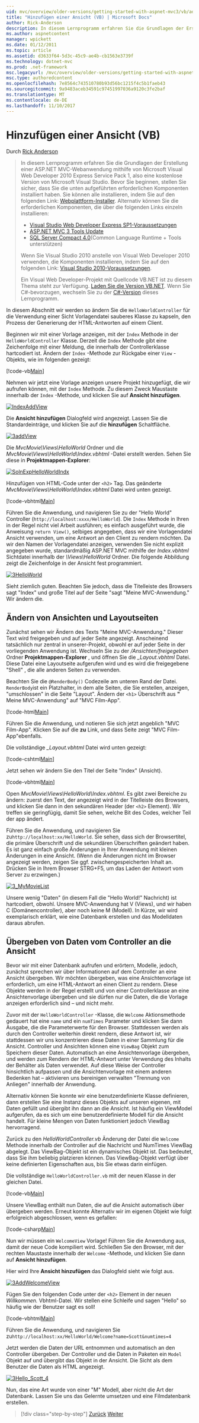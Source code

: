 ```yaml
---
uid: mvc/overview/older-versions/getting-started-with-aspnet-mvc3/vb/adding-a-view
title: "Hinzufügen einer Ansicht (VB) | Microsoft Docs"
author: Rick-Anderson
description: In diesem Lernprogramm erfahren Sie die Grundlagen der Erstellung einer ASP.NET MVC-Webanwendung mithilfe von Microsoft Visual Web Developer 2010 Express Service Pack 1, also...
ms.author: aspnetcontent
manager: wpickett
ms.date: 01/12/2011
ms.topic: article
ms.assetid: d3633f64-5d3c-45c9-ae4b-cb1563e3739f
ms.technology: dotnet-mvc
ms.prod: .net-framework
msc.legacyurl: /mvc/overview/older-versions/getting-started-with-aspnet-mvc3/vb/adding-a-view
msc.type: authoredcontent
ms.openlocfilehash: 7e8564c743510780b93d56bc1215f4c5b1faeb43
ms.sourcegitcommit: 9a9483aceb34591c97451997036a9120c3fe2baf
ms.translationtype: MT
ms.contentlocale: de-DE
ms.lasthandoff: 11/10/2017
---
```

<a name="adding-a-view-vb"></a>Hinzufügen einer Ansicht (VB)
====================
Durch [Rick Anderson](https://github.com/Rick-Anderson)

> In diesem Lernprogramm erfahren Sie die Grundlagen der Erstellung einer ASP.NET MVC-Webanwendung mithilfe von Microsoft Visual Web Developer 2010 Express Service Pack 1, also eine kostenlose Version von Microsoft Visual Studio. Bevor Sie beginnen, stellen Sie sicher, dass Sie die unten aufgeführten erforderlichen Komponenten installiert haben. Sie können alle installieren, indem Sie auf den folgenden Link: [Webplattform-Installer](https://www.microsoft.com/web/gallery/install.aspx?appid=VWD2010SP1Pack). Alternativ können Sie die erforderlichen Komponenten, die über die folgenden Links einzeln installieren:
> 
> - [Visual Studio Web Developer Express SP1-Voraussetzungen](https://www.microsoft.com/web/gallery/install.aspx?appid=VWD2010SP1Pack)
> - [ASP.NET MVC 3 Tools Update](https://www.microsoft.com/web/gallery/install.aspx?appsxml=&amp;appid=MVC3)
> - [SQL Server Compact 4.0](https://www.microsoft.com/web/gallery/install.aspx?appid=SQLCE;SQLCEVSTools_4_0)(Common Language Runtime + Tools unterstützen)
> 
> Wenn Sie Visual Studio 2010 anstelle von Visual Web Developer 2010 verwenden, die Komponenten installieren, indem Sie auf den folgenden Link: [Visual Studio 2010-Voraussetzungen](https://www.microsoft.com/web/gallery/install.aspx?appsxml=&amp;appid=VS2010SP1Pack).
> 
> Ein Visual Web Developer-Projekt mit Quellcode VB.NET ist zu diesem Thema steht zur Verfügung. [Laden Sie die Version VB.NET](https://code.msdn.microsoft.com/Introduction-to-MVC-3-10d1b098). Wenn Sie C#-bevorzugen, wechseln Sie zu der [C#-Version](../cs/adding-a-view.md) dieses Lernprogramm.


In diesem Abschnitt wir werden so ändern Sie die `HelloWorldController` für die Verwendung einer Sicht Vorlagendatei sauberes Klasse zu kapseln, den Prozess der Generierung der HTML-Antworten auf einem Client.

Beginnen wir mit einer Vorlage anzeigen, mit der `Index` Methode in der `HelloWorldController` Klasse. Derzeit die `Index` Methode gibt eine Zeichenfolge mit einer Meldung, die innerhalb der Controllerklasse hartcodiert ist. Ändern der `Index` -Methode zur Rückgabe einer `View` -Objekts, wie im folgenden gezeigt:

[!code-vb[Main](adding-a-view/samples/sample1.vb)]

Nehmen wir jetzt eine Vorlage anzeigen unsere Projekt hinzugefügt, die wir aufrufen können, mit der `Index` Methode. Zu diesem Zweck Maustaste innerhalb der `Index` -Methode, und klicken Sie auf **Ansicht hinzufügen**.

[![IndexAddView](adding-a-view/_static/image2.png "IndexAddView")](adding-a-view/_static/image1.png)

Die **Ansicht hinzufügen** Dialogfeld wird angezeigt. Lassen Sie die Standardeinträge, und klicken Sie auf die **hinzufügen** Schaltfläche.

[![3addView](adding-a-view/_static/image4.png "3addView")](adding-a-view/_static/image3.png)

Die *MvcMovie\Views\HelloWorld* Ordner und die *MvcMovie\Views\HelloWorld\Index.vbhtml* -Datei erstellt werden. Sehen Sie diese in **Projektmappen-Explorer**:

[![SolnExpHelloWorldIndx](adding-a-view/_static/image6.png "SolnExpHelloWorldIndx")](adding-a-view/_static/image5.png)

Hinzufügen von HTML-Code unter der `<h2>` Tag. Das geänderte *MvcMovie\Views\HelloWorld\Index.vbhtml* Datei wird unten gezeigt.

[!code-vbhtml[Main](adding-a-view/samples/sample2.vbhtml)]

Führen Sie die Anwendung, und navigieren Sie zu der &quot;Hello World&quot; Controller (`http://localhost:xxxx/HelloWorld`). Die `Index` Methode in Ihren in der Regel nicht viel Arbeit ausführen; es einfach ausgeführt wurde, die Anweisung `return View()`, selbiges angegeben, dass wir eine Vorlagendatei Ansicht verwenden, um eine Antwort an den Client zu rendern möchten. Da wir den Namen der Vorlagendatei anzeigen, verwenden Sie nicht explizit angegeben wurde, standardmäßig ASP.NET MVC mithilfe der *Index.vbhtml* Sichtdatei innerhalb der *\Views\HelloWorld* Ordner. Die folgende Abbildung zeigt die Zeichenfolge in der Ansicht fest programmiert.

[![3HelloWorld](adding-a-view/_static/image8.png "3HelloWorld")](adding-a-view/_static/image7.png)

Sieht ziemlich guten. Beachten Sie jedoch, dass die Titelleiste des Browsers sagt &quot;Index&quot; und große Titel auf der Seite "sagt &quot;Meine MVC-Anwendung.&quot; Wir ändern die.

## <a name="changing-views-and-layout-pages"></a>Ändern von Ansichten und Layoutseiten

Zunächst sehen wir Ändern des Texts &quot;Meine MVC-Anwendung.&quot; Dieser Text wird freigegeben und auf jeder Seite angezeigt. Anscheinend tatsächlich nur zentral in unserer-Projekt, obwohl er auf jeder Seite in der vorliegenden Anwendung ist. Wechseln Sie zu der */Ansichten/freigegeben* Ordner **Projektmappen-Explorer** , und öffnen Sie die  *\_Layout.vbhtml* Datei. Diese Datei eine Layoutseite aufgerufen wird und es wird die freigegebene &quot;Shell&quot; , die alle anderen Seiten zu verwenden.

Beachten Sie die `@RenderBody()` Codezeile am unteren Rand der Datei. `RenderBody`ist ein Platzhalter, in dem alle Seiten, die Sie erstellen, anzeigen, &quot;umschlossen&quot; in die Seite "Layout". Ändern der `<h1>` Überschrift aus  **&quot;**  Meine MVC-Anwendung&quot; auf &quot;MVC Film-App&quot;.

[!code-html[Main](adding-a-view/samples/sample3.html)]

Führen Sie die Anwendung, und notieren Sie sich jetzt angeblich &quot;MVC Film-App&quot;. Klicken Sie auf die **zu** Link, und dass Seite zeigt &quot;MVC Film-App&quot;ebenfalls.

Die vollständige  *\_Layout.vbhtml* Datei wird unten gezeigt:

[!code-cshtml[Main](adding-a-view/samples/sample4.cshtml)]

Jetzt sehen wir ändern Sie den Titel der Seite "Index" (Ansicht).

[!code-vbhtml[Main](adding-a-view/samples/sample5.vbhtml)]

Open *MvcMovie\Views\HelloWorld\Index.vbhtml*. Es gibt zwei Bereiche zu ändern: zuerst den Text, der angezeigt wird in der Titelleiste des Browsers, und klicken Sie dann in den sekundären Header (der `<h2>` Element). Wir treffen sie geringfügig, damit Sie sehen, welche Bit des Codes, welcher Teil der app ändert.

Führen Sie die Anwendung, und navigieren Sie zu`http://localhost:xx/HelloWorld`. Sie sehen, dass sich der Browsertitel, die primäre Überschrift und die sekundären Überschriften geändert haben. Es ist ganz einfach große Änderungen in Ihrer Anwendung mit kleinen Änderungen in eine Ansicht. (Wenn die Änderungen nicht im Browser angezeigt werden, zeigen Sie ggf. zwischengespeicherten Inhalt an. Drücken Sie in Ihrem Browser STRG+F5, um das Laden der Antwort vom Server zu erzwingen.)

[![3_MyMovieList](adding-a-view/_static/image10.png "3_MyMovieList")](adding-a-view/_static/image9.png)

Unsere wenig &quot;Daten&quot; (in diesem Fall die &quot;Hello World!&quot; Nachricht) ist hartcodiert, obwohl. Unsere MVC-Anwendung hat V (Views), und wir haben C (Domänencontroller), aber noch keine M (Modell). In Kürze, wir wird exemplarisch erklärt, wie eine Datenbank erstellen und das Modelldaten daraus abrufen.

## <a name="passing-data-from-the-controller-to-the-view"></a>Übergeben von Daten vom Controller an die Ansicht

Bevor wir mit einer Datenbank aufrufen und erörtern, Modelle, jedoch, zunächst sprechen wir über Informationen auf dem Controller an eine Ansicht übergeben. Wir möchten übergeben, was eine Ansichtenvorlage ist erforderlich, um eine HTML-Antwort an einen Client zu rendern. Diese Objekte werden in der Regel erstellt und von einer Controllerklasse an eine Ansichtenvorlage übergeben und sie dürfen nur die Daten, die die Vorlage anzeigen erforderlich sind – und nicht mehr.

Zuvor mit der `HelloWorldController` -Klasse, die `Welcome` Aktionsmethode gedauert hat eine `name` und ein `numTimes` Parameter und klicken Sie dann Ausgabe, die die Parameterwerte für den Browser. Stattdessen werden als durch den Controller weiterhin direkt rendern, diese Antwort ist, wir stattdessen wir uns konzentrieren diese Daten in einer Sammlung für die Ansicht. Controller und Ansichten können eine `ViewBag` Objekt zum Speichern dieser Daten. Automatisch an eine Ansichtenvorlage übergeben, und werden zum Rendern der HTML-Antwort unter Verwendung des Inhalts der Behälter als Daten verwendet. Auf diese Weise der Controller hinsichtlich aufpassen und die Ansichtenvorlage mit einem anderen Bedenken hat – aktivieren uns bereinigen verwalten &quot;Trennung von Anliegen&quot; innerhalb der Anwendung.

Alternativ können Sie konnte wir eine benutzerdefinierte Klasse definieren, dann erstellen Sie eine Instanz dieses Objekts auf unseren eigenen, mit Daten gefüllt und übergibt ihn dann an die Ansicht. Ist häufig ein ViewModel aufgerufen, da es sich um eine benutzerdefinierte Modell für die Ansicht handelt. Für kleine Mengen von Daten funktioniert jedoch ViewBag hervorragend.

Zurück zu den *HelloWorldController.vb* Änderung der Datei die `Welcome` Methode innerhalb der Controller auf die Nachricht und NumTimes ViewBag abgelegt. Das ViewBag-Objekt ist ein dynamisches Objekt ist. Das bedeutet, dass Sie ihm beliebig platzieren können. Das ViewBag-Objekt verfügt über keine definierten Eigenschaften aus, bis Sie etwas darin einfügen.

Die vollständige `HelloWorldController.vb` mit der neuen Klasse in der gleichen Datei.

[!code-vb[Main](adding-a-view/samples/sample6.vb)]

Unsere ViewBag enthält nun Daten, die auf die Ansicht automatisch über übergeben werden. Erneut konnte Alternativ wir im eigenen Objekt wie folgt erfolgreich abgeschlossen, wenn es gefallen:

[!code-csharp[Main](adding-a-view/samples/sample7.cs)]

Nun wir müssen ein `WelcomeView` Vorlage! Führen Sie die Anwendung aus, damit der neue Code kompiliert wird. Schließen Sie den Browser, mit der rechten Maustaste innerhalb der `Welcome` -Methode, und klicken Sie dann auf **Ansicht hinzufügen**.

Hier wird Ihre **Ansicht hinzufügen** das Dialogfeld sieht wie folgt aus.

[![3AddWelcomeView](adding-a-view/_static/image12.png "3AddWelcomeView")](adding-a-view/_static/image11.png)

Fügen Sie den folgenden Code unter der `<h2>` Element in der neuen *Willkommen.* Vbhtml-Datei. Wir stellen eine Schleife und sagen &quot;Hello&quot; so häufig wie der Benutzer sagt es soll!

[!code-vbhtml[Main](adding-a-view/samples/sample8.vbhtml)]

Führen Sie die Anwendung, und navigieren Sie zu`http://localhost:xx/HelloWorld/Welcome?name=Scott&numtimes=4`

Jetzt werden die Daten der URL entnommen und automatisch an den Controller übergeben. Der Controller und die Daten in Paketen ein `Model` Objekt auf und übergibt das Objekt in der Ansicht. Die Sicht als dem Benutzer die Daten als HTML angezeigt.

[![3Hello_Scott_4](adding-a-view/_static/image14.png "3Hello_Scott_4")](adding-a-view/_static/image13.png)

Nun, das eine Art wurde von einer &quot;M&quot; Modell, aber nicht die Art der Datenbank. Lassen Sie uns das Gelernte umsetzen und eine Filmdatenbank erstellen.

>[!div class="step-by-step"]
[Zurück](adding-a-controller.md)
[Weiter](adding-a-model.md)
